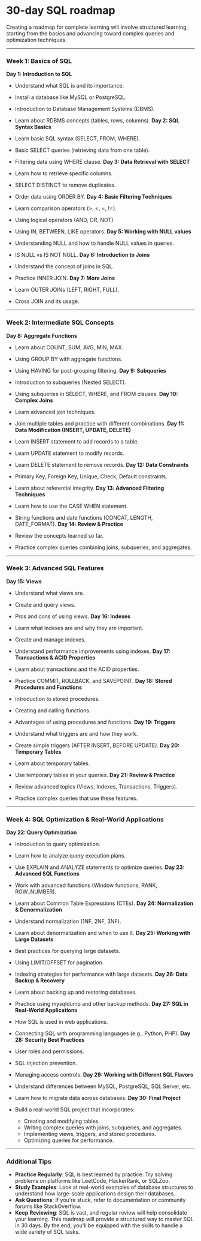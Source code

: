 # 30-day SQL roadmap

Creating a roadmap for complete learning will involve structured learning, starting from the basics and advancing toward complex queries and optimization techniques.

---

### **Week 1: Basics of SQL**
**Day 1: Introduction to SQL**

- Understand what SQL is and its importance.
- Install a database like MySQL or PostgreSQL.
- Introduction to Database Management Systems (DBMS).
- Learn about RDBMS concepts (tables, rows, columns).
**Day 2: SQL Syntax Basics**

- Learn basic SQL syntax (SELECT, FROM, WHERE).
- Basic SELECT queries (retrieving data from one table).
- Filtering data using WHERE clause.
**Day 3: Data Retrieval with SELECT**

- Learn how to retrieve specific columns.
- SELECT DISTINCT to remove duplicates.
- Order data using ORDER BY.
**Day 4: Basic Filtering Techniques**

- Learn comparison operators (>, <, =, !=).
- Using logical operators (AND, OR, NOT).
- Using IN, BETWEEN, LIKE operators.
**Day 5: Working with NULL values**

- Understanding NULL and how to handle NULL values in queries.
- IS NULL vs IS NOT NULL.
**Day 6: Introduction to Joins**

- Understand the concept of joins in SQL.
- Practice INNER JOIN.
**Day 7: More Joins**

- Learn OUTER JOINs (LEFT, RIGHT, FULL).
- Cross JOIN and its usage.
---

### **Week 2: Intermediate SQL Concepts**
**Day 8: Aggregate Functions**

- Learn about COUNT, SUM, AVG, MIN, MAX.
- Using GROUP BY with aggregate functions.
- Using HAVING for post-grouping filtering.
**Day 9: Subqueries**

- Introduction to subqueries (Nested SELECT).
- Using subqueries in SELECT, WHERE, and FROM clauses.
**Day 10: Complex Joins**

- Learn advanced join techniques.
- Join multiple tables and practice with different combinations.
**Day 11: Data Modification (INSERT, UPDATE, DELETE)**

- Learn INSERT statement to add records to a table.
- Learn UPDATE statement to modify records.
- Learn DELETE statement to remove records.
**Day 12: Data Constraints**

- Primary Key, Foreign Key, Unique, Check, Default constraints.
- Learn about referential integrity.
**Day 13: Advanced Filtering Techniques**

- Learn how to use the CASE WHEN statement.
- String functions and date functions (CONCAT, LENGTH, DATE_FORMAT).
**Day 14: Review & Practice**

- Review the concepts learned so far.
- Practice complex queries combining joins, subqueries, and aggregates.
---

### **Week 3: Advanced SQL Features**
**Day 15: Views**

- Understand what views are.
- Create and query views.
- Pros and cons of using views.
**Day 16: Indexes**

- Learn what indexes are and why they are important.
- Create and manage indexes.
- Understand performance improvements using indexes.
**Day 17: Transactions & ACID Properties**

- Learn about transactions and the ACID properties.
- Practice COMMIT, ROLLBACK, and SAVEPOINT.
**Day 18: Stored Procedures and Functions**

- Introduction to stored procedures.
- Creating and calling functions.
- Advantages of using procedures and functions.
**Day 19: Triggers**

- Understand what triggers are and how they work.
- Create simple triggers (AFTER INSERT, BEFORE UPDATE).
**Day 20: Temporary Tables**

- Learn about temporary tables.
- Use temporary tables in your queries.
**Day 21: Review & Practice**

- Review advanced topics (Views, Indexes, Transactions, Triggers).
- Practice complex queries that use these features.
---

### **Week 4: SQL Optimization & Real-World Applications**
**Day 22: Query Optimization**

- Introduction to query optimization.
- Learn how to analyze query execution plans.
- Use EXPLAIN and ANALYZE statements to optimize queries.
**Day 23: Advanced SQL Functions**

- Work with advanced functions (Window functions, RANK, ROW_NUMBER).
- Learn about Common Table Expressions (CTEs).
**Day 24: Normalization & Denormalization**

- Understand normalization (1NF, 2NF, 3NF).
- Learn about denormalization and when to use it.
**Day 25: Working with Large Datasets**

- Best practices for querying large datasets.
- Using LIMIT/OFFSET for pagination.
- Indexing strategies for performance with large datasets.
**Day 26: Data Backup & Recovery**

- Learn about backing up and restoring databases.
- Practice using mysqldump and other backup methods.
**Day 27: SQL in Real-World Applications**

- How SQL is used in web applications.
- Connecting SQL with programming languages (e.g., Python, PHP).
**Day 28: Security Best Practices**

- User roles and permissions.
- SQL injection prevention.
- Managing access controls.
**Day 29: Working with Different SQL Flavors**

- Understand differences between MySQL, PostgreSQL, SQL Server, etc.
- Learn how to migrate data across databases.
**Day 30: Final Project**

- Build a real-world SQL project that incorporates: 
    - Creating and modifying tables.
    - Writing complex queries with joins, subqueries, and aggregates.
    - Implementing views, triggers, and stored procedures.
    - Optimizing queries for performance.
---

### **Additional Tips**
- **Practice Regularly**: SQL is best learned by practice. Try solving problems on platforms like LeetCode, HackerRank, or SQLZoo.
- **Study Examples**: Look at real-world examples of database structures to understand how large-scale applications design their databases.
- **Ask Questions**: If you're stuck, refer to documentation or community forums like StackOverflow.
- **Keep Reviewing**: SQL is vast, and regular review will help consolidate your learning.
This roadmap will provide a structured way to master SQL in 30 days. By the end, you'll be equipped with the skills to handle a wide variety of SQL tasks.

